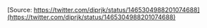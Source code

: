 [Source: https://twitter.com/diprjk/status/1465304988201074688](https://twitter.com/diprjk/status/1465304988201074688)